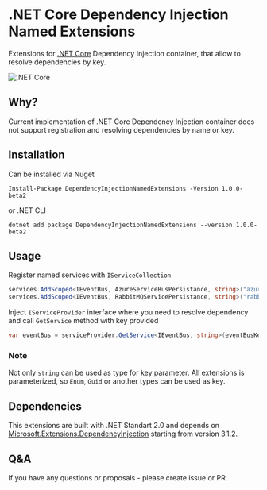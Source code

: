 # .NET Core Dependency Injection Named Extensions
Extensions for [.NET Core](https://github.com/dotnet/extensions/) Dependency Injection container, that allow to resolve dependencies by key. 

![.NET Core](https://github.com/dmytrohridin/DependencyInjectionNamedExtensions/workflows/.NET%20Core/badge.svg?branch=master)

## Why?

Current implementation of .NET Core Dependency Injection container does not support registration and resolving dependencies by name or key.

## Installation

Can be installed via Nuget

```Install-Package DependencyInjectionNamedExtensions -Version 1.0.0-beta2```

or .NET CLI

```dotnet add package DependencyInjectionNamedExtensions --version 1.0.0-beta2```

## Usage

Register named services with ```IServiceCollection```
```csharp
services.AddScoped<IEventBus, AzureServiceBusPersistance, string>("azureServiceBus");
services.AddScoped<IEventBus, RabbitMQServicePersistance, string>("rabbitMQ");
```

Inject ```IServiceProvider``` interface where you need to resolve dependency and call ```GetService``` method with key provided
```csharp
var eventBus = serviceProvider.GetService<IEventBus, string>(eventBusKey);
```

### Note
Not only ```string``` can be used as type for key parameter. All extensions is parameterized, so ```Enum```, ```Guid``` or another types can be used as key.  

## Dependencies
This extensions are built with .NET Standart 2.0 and depends on [Microsoft.Extensions.DependencyInjection](https://www.nuget.org/packages/Microsoft.Extensions.DependencyInjection) starting from version 3.1.2.

## Q&A
If you have any questions or proposals - please create issue or PR. 
